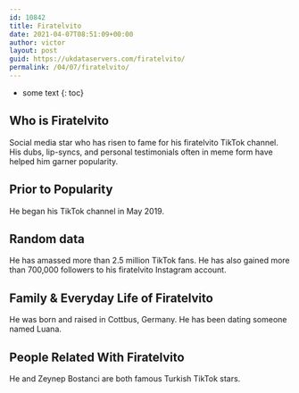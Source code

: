```yaml
---
id: 10842
title: Firatelvito
date: 2021-04-07T08:51:09+00:00
author: victor
layout: post
guid: https://ukdataservers.com/firatelvito/
permalink: /04/07/firatelvito/
---
```


* some text
{: toc}


## Who is Firatelvito



Social media star who has risen to fame for his firatelvito TikTok channel. His dubs, lip-syncs, and personal testimonials often in meme form have helped him garner popularity.

                
                
                
## Prior to Popularity



He began his TikTok channel in May 2019.

                
                
                
## Random data



He has amassed more than 2.5 million TikTok fans. He has also gained more than 700,000 followers to his firatelvito Instagram account.

                
                
                
## Family & Everyday Life of Firatelvito



He was born and raised in Cottbus, Germany. He has been dating someone named Luana.

                
                
                
## People Related With Firatelvito



He and Zeynep Bostanci are both famous Turkish TikTok stars. 

                
              
            
          
          
          